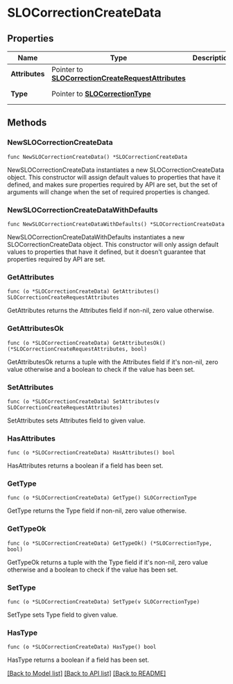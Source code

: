 # SLOCorrectionCreateData

## Properties

Name | Type | Description | Notes
---- | ---- | ----------- | ------
**Attributes** | Pointer to [**SLOCorrectionCreateRequestAttributes**](SLOCorrectionCreateRequestAttributes.md) |  | [optional] 
**Type** | Pointer to [**SLOCorrectionType**](SLOCorrectionType.md) |  | [optional] [default to SLOCORRECTIONTYPE_CORRECTION]

## Methods

### NewSLOCorrectionCreateData

`func NewSLOCorrectionCreateData() *SLOCorrectionCreateData`

NewSLOCorrectionCreateData instantiates a new SLOCorrectionCreateData object.
This constructor will assign default values to properties that have it defined,
and makes sure properties required by API are set, but the set of arguments
will change when the set of required properties is changed.

### NewSLOCorrectionCreateDataWithDefaults

`func NewSLOCorrectionCreateDataWithDefaults() *SLOCorrectionCreateData`

NewSLOCorrectionCreateDataWithDefaults instantiates a new SLOCorrectionCreateData object.
This constructor will only assign default values to properties that have it defined,
but it doesn't guarantee that properties required by API are set.

### GetAttributes

`func (o *SLOCorrectionCreateData) GetAttributes() SLOCorrectionCreateRequestAttributes`

GetAttributes returns the Attributes field if non-nil, zero value otherwise.

### GetAttributesOk

`func (o *SLOCorrectionCreateData) GetAttributesOk() (*SLOCorrectionCreateRequestAttributes, bool)`

GetAttributesOk returns a tuple with the Attributes field if it's non-nil, zero value otherwise
and a boolean to check if the value has been set.

### SetAttributes

`func (o *SLOCorrectionCreateData) SetAttributes(v SLOCorrectionCreateRequestAttributes)`

SetAttributes sets Attributes field to given value.

### HasAttributes

`func (o *SLOCorrectionCreateData) HasAttributes() bool`

HasAttributes returns a boolean if a field has been set.

### GetType

`func (o *SLOCorrectionCreateData) GetType() SLOCorrectionType`

GetType returns the Type field if non-nil, zero value otherwise.

### GetTypeOk

`func (o *SLOCorrectionCreateData) GetTypeOk() (*SLOCorrectionType, bool)`

GetTypeOk returns a tuple with the Type field if it's non-nil, zero value otherwise
and a boolean to check if the value has been set.

### SetType

`func (o *SLOCorrectionCreateData) SetType(v SLOCorrectionType)`

SetType sets Type field to given value.

### HasType

`func (o *SLOCorrectionCreateData) HasType() bool`

HasType returns a boolean if a field has been set.


[[Back to Model list]](../README.md#documentation-for-models) [[Back to API list]](../README.md#documentation-for-api-endpoints) [[Back to README]](../README.md)



